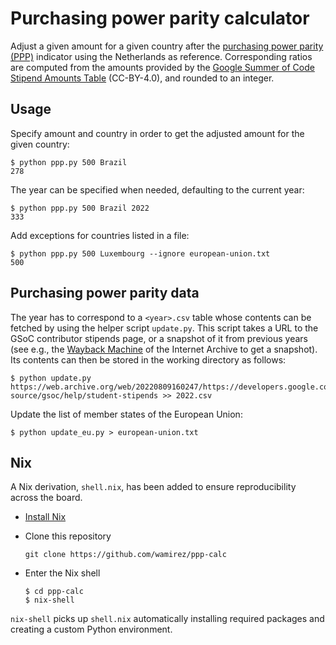 # Purchasing power parity calculator 

Adjust a given amount for a given country after the [purchasing power parity (PPP)](https://en.wikipedia.org/wiki/Purchasing_power_parity) indicator using the Netherlands as reference. Corresponding ratios are computed from the amounts provided by the [Google Summer of Code Stipend Amounts Table](https://developers.google.com/open-source/gsoc/help/student-stipends) (CC-BY-4.0), and rounded to an integer.

## Usage

Specify amount and country in order to get the adjusted amount for the given country:

```console
$ python ppp.py 500 Brazil
278
```

The year can be specified when needed, defaulting to the current year:

```console
$ python ppp.py 500 Brazil 2022
333
```

Add exceptions for countries listed in a file:

```console
$ python ppp.py 500 Luxembourg --ignore european-union.txt
500
```

## Purchasing power parity data

The year has to correspond to a `<year>.csv` table whose contents can be fetched by using the helper script `update.py`. This script takes a URL to the GSoC contributor stipends page, or a snapshot of it from previous years (see e.g., the [Wayback Machine](https://web.archive.org/web) of the Internet Archive to get a snapshot). Its contents can then be stored in the working directory as follows:

```console
$ python update.py https://web.archive.org/web/20220809160247/https://developers.google.com/open-source/gsoc/help/student-stipends >> 2022.csv
```

Update the list of member states of the European Union:

```console
$ python update_eu.py > european-union.txt
```

## Nix

A Nix derivation, `shell.nix`, has been added to ensure reproducibility across the board.

- [Install Nix](https://nix.dev/tutorials/install-nix)
- Clone this repository

  ```console
  git clone https://github.com/wamirez/ppp-calc
  ```

- Enter the Nix shell

  ```console
  $ cd ppp-calc
  $ nix-shell
  ```

`nix-shell` picks up `shell.nix` automatically installing required packages and creating a custom Python environment.
